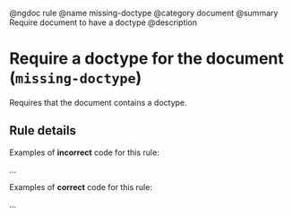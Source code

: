 @ngdoc rule
@name missing-doctype
@category document
@summary Require document to have a doctype
@description

# Require a doctype for the document (`missing-doctype`)

Requires that the document contains a doctype.

## Rule details

Examples of **incorrect** code for this rule:

<validate name="incorrect" rules="missing-doctype">
    <html>
        <body>...</body>
    </html>
</validate>

Examples of **correct** code for this rule:

<validate name="correct" rules="missing-doctype">
    <!doctype html>
    <html>
        <body>...</body>
    </html>
</validate>
